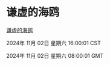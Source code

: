 # 谦虚的海鸥
[谦虚的海鸥](http://219.139.197.74:56308/qxdho/course/base/hotlink/index.php)

2024年 11月 02日 星期六 16:00:01 CST

2024年 11月 02日 星期六 08:00:01 GMT
